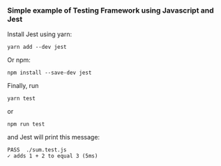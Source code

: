 ### Simple example of Testing Framework using Javascript and Jest

Install Jest using yarn:
```
yarn add --dev jest
```
Or npm:
```
npm install --save-dev jest
```
Finally, run
```
yarn test
```
or
```
npm run test
``` 
and Jest will print this message:
```
PASS  ./sum.test.js
✓ adds 1 + 2 to equal 3 (5ms)
```
